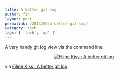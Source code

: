 ```yaml
---
title: A better git log
author: fin
layout: post
permalink: /2013/06/a-better-git-log/
category: tech
tags: [ 'tech', 'wp' ]
---
```

A very handy git log view via the command line.

<p style="text-align: center;">
  <a href="https://coderwall.com/p/euwpig"><img src='https://finbarr.dev/wp-content/uploads/2013/06/1._git_lg__git_.jpg' alt='Filipe Kiss : A better git log' /></a>
</p>

via [Filipe Kiss : A better git log][1].

 [1]: https://coderwall.com/p/euwpig
